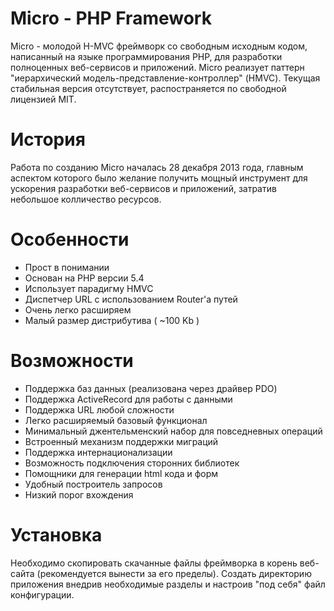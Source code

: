 Micro - PHP Framework
=====

Micro - молодой H-MVC фреймворк со свободным исходным кодом, написанный на языке программирования PHP,
для разработки полноценных веб-сервисов и приложений.
Micro реализует паттерн "иерархический модель-представление-контроллер" (HMVC).
Текущая стабильная версия отсутствует, распостраняется по свободной лицензией MIT.

История
=====

Работа по созданию Micro началась 28 декабря 2013 года,
главным аспектом которого было желание получить мощный инструмент для ускорения разработки веб-сервисов и приложений,
затратив небольшое колличество ресурсов.

Особенности
=====

* Прост в понимании
* Основан на PHP версии 5.4
* Использует парадигму HMVC
* Диспетчер URL с использованием Router'а путей
* Очень легко расширяем
* Малый размер дистрибутива ( ~100 Kb )

Возможности
=====

* Поддержка баз данных (реализована через драйвер PDO)
* Поддержка ActiveRecord для работы с данными
* Поддержка URL любой сложности
* Легко расширяемый базовый функционал
* Минимальный джентельменский набор для повседневных операций
* Встроенный механизм поддержки миграций
* Поддержка интернационализации
* Возможность подключения сторонних библиотек
* Помощники для генерации html кода и форм
* Удобный построитель запросов
* Низкий порог вхождения

Установка
=====

Необходимо скопировать скачанные файлы фреймворка в корень веб-сайта (рекомендуется вынести за его пределы).
Создать директорию приложения внедрив необходимые разделы и настроив "под себя" файл конфигурации.